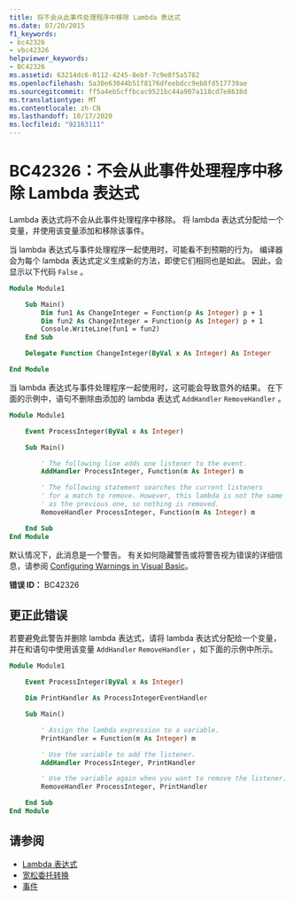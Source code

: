 ```yaml
---
title: 将不会从此事件处理程序中移除 Lambda 表达式
ms.date: 07/20/2015
f1_keywords:
- bc42326
- vbc42326
helpviewer_keywords:
- BC42326
ms.assetid: 63214dc6-0112-4245-8ebf-7c9e8f5a5782
ms.openlocfilehash: 5a30e63044b51f8176dfeebdcc9eb8fd517739ae
ms.sourcegitcommit: ff5a4eb5cffbcac9521bc44a907a118cd7e8638d
ms.translationtype: MT
ms.contentlocale: zh-CN
ms.lasthandoff: 10/17/2020
ms.locfileid: "92163111"
---
```

# <a name="bc42326-lambda-expression-will-not-be-removed-from-this-event-handler"></a>BC42326：不会从此事件处理程序中移除 Lambda 表达式

Lambda 表达式将不会从此事件处理程序中移除。 将 lambda 表达式分配给一个变量，并使用该变量添加和移除该事件。

当 lambda 表达式与事件处理程序一起使用时，可能看不到预期的行为。 编译器会为每个 lambda 表达式定义生成新的方法，即使它们相同也是如此。 因此，会显示以下代码 `False` 。

```vb
Module Module1

    Sub Main()
        Dim fun1 As ChangeInteger = Function(p As Integer) p + 1
        Dim fun2 As ChangeInteger = Function(p As Integer) p + 1
        Console.WriteLine(fun1 = fun2)
    End Sub

    Delegate Function ChangeInteger(ByVal x As Integer) As Integer

End Module
```

当 lambda 表达式与事件处理程序一起使用时，这可能会导致意外的结果。 在下面的示例中，语句不删除由添加的 lambda 表达式 `AddHandler` `RemoveHandler` 。

```vb
Module Module1

    Event ProcessInteger(ByVal x As Integer)

    Sub Main()

        ' The following line adds one listener to the event.
        AddHandler ProcessInteger, Function(m As Integer) m

        ' The following statement searches the current listeners
        ' for a match to remove. However, this lambda is not the same
        ' as the previous one, so nothing is removed.
        RemoveHandler ProcessInteger, Function(m As Integer) m

    End Sub
End Module
```

默认情况下，此消息是一个警告。 有关如何隐藏警告或将警告视为错误的详细信息，请参阅 [Configuring Warnings in Visual Basic](/visualstudio/ide/configuring-warnings-in-visual-basic)。

**错误 ID：** BC42326

## <a name="to-correct-this-error"></a>更正此错误

若要避免此警告并删除 lambda 表达式，请将 lambda 表达式分配给一个变量，并在和语句中使用该变量 `AddHandler` `RemoveHandler` ，如下面的示例中所示。

```vb
Module Module1

    Event ProcessInteger(ByVal x As Integer)

    Dim PrintHandler As ProcessIntegerEventHandler

    Sub Main()

        ' Assign the lambda expression to a variable.
        PrintHandler = Function(m As Integer) m

        ' Use the variable to add the listener.
        AddHandler ProcessInteger, PrintHandler

        ' Use the variable again when you want to remove the listener.
        RemoveHandler ProcessInteger, PrintHandler

    End Sub
End Module
```

## <a name="see-also"></a>请参阅

- [Lambda 表达式](../../programming-guide/language-features/procedures/lambda-expressions.md)
- [宽松委托转换](../../programming-guide/language-features/delegates/relaxed-delegate-conversion.md)
- [事件](../../programming-guide/language-features/events/index.md)
